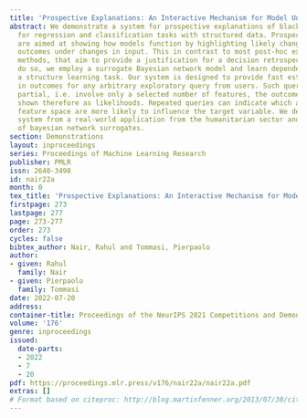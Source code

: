 ```yaml
---
title: 'Prospective Explanations: An Interactive Mechanism for Model Understanding'
abstract: We demonstrate a system for prospective explanations of black box models
  for regression and classification tasks with structured data. Prospective explanations
  are aimed at showing how models function by highlighting likely changes in model
  outcomes under changes in input. This in contrast to most post-hoc explanability
  methods, that aim to provide a justification for a decision retrospectively. To
  do so, we employ a surrogate Bayesian network model and learn dependencies through
  a structure learning task. Our system is designed to provide fast estimates of changes
  in outcomes for any arbitrary exploratory query from users. Such queries are typical
  partial, i.e. involve only a selected number of features, the outcomes labels are
  shown therefore as likelihoods. Repeated queries can indicate which aspects of the
  feature space are more likely to influence the target variable. We demonstrate the
  system from a real-world application from the humanitarian sector and show the value
  of bayesian network surrogates.
section: Demonstrations
layout: inproceedings
series: Proceedings of Machine Learning Research
publisher: PMLR
issn: 2640-3498
id: nair22a
month: 0
tex_title: 'Prospective Explanations: An Interactive Mechanism for Model Understanding'
firstpage: 273
lastpage: 277
page: 273-277
order: 273
cycles: false
bibtex_author: Nair, Rahul and Tommasi, Pierpaolo
author:
- given: Rahul
  family: Nair
- given: Pierpaolo
  family: Tommasi
date: 2022-07-20
address:
container-title: Proceedings of the NeurIPS 2021 Competitions and Demonstrations Track
volume: '176'
genre: inproceedings
issued:
  date-parts:
  - 2022
  - 7
  - 20
pdf: https://proceedings.mlr.press/v176/nair22a/nair22a.pdf
extras: []
# Format based on citeproc: http://blog.martinfenner.org/2013/07/30/citeproc-yaml-for-bibliographies/
---
```

